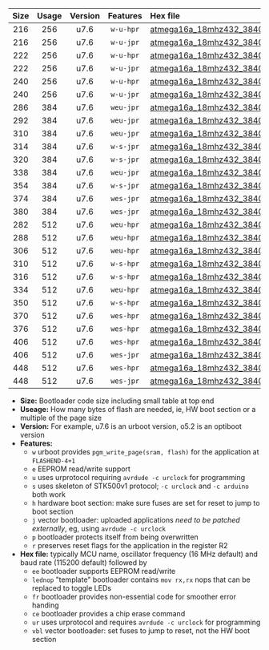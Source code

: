 |Size|Usage|Version|Features|Hex file|
|:-:|:-:|:-:|:-:|:--|
|216|256|u7.6|`w-u-hpr`|[atmega16a_18mhz432_38400bps_ur.hex](https://raw.githubusercontent.com/stefanrueger/urboot/main//atmega16a_18mhz432_38400bps_ur.hex)|
|216|256|u7.6|`w-u-jpr`|[atmega16a_18mhz432_38400bps_ur_vbl.hex](https://raw.githubusercontent.com/stefanrueger/urboot/main//atmega16a_18mhz432_38400bps_ur_vbl.hex)|
|222|256|u7.6|`w-u-hpr`|[atmega16a_18mhz432_38400bps_lednop_ur.hex](https://raw.githubusercontent.com/stefanrueger/urboot/main//atmega16a_18mhz432_38400bps_lednop_ur.hex)|
|222|256|u7.6|`w-u-jpr`|[atmega16a_18mhz432_38400bps_lednop_ur_vbl.hex](https://raw.githubusercontent.com/stefanrueger/urboot/main//atmega16a_18mhz432_38400bps_lednop_ur_vbl.hex)|
|240|256|u7.6|`w-u-hpr`|[atmega16a_18mhz432_38400bps_lednop_fr_ur.hex](https://raw.githubusercontent.com/stefanrueger/urboot/main//atmega16a_18mhz432_38400bps_lednop_fr_ur.hex)|
|240|256|u7.6|`w-u-jpr`|[atmega16a_18mhz432_38400bps_lednop_fr_ur_vbl.hex](https://raw.githubusercontent.com/stefanrueger/urboot/main//atmega16a_18mhz432_38400bps_lednop_fr_ur_vbl.hex)|
|286|384|u7.6|`weu-jpr`|[atmega16a_18mhz432_38400bps_ee_ur_vbl.hex](https://raw.githubusercontent.com/stefanrueger/urboot/main//atmega16a_18mhz432_38400bps_ee_ur_vbl.hex)|
|292|384|u7.6|`weu-jpr`|[atmega16a_18mhz432_38400bps_ee_lednop_ur_vbl.hex](https://raw.githubusercontent.com/stefanrueger/urboot/main//atmega16a_18mhz432_38400bps_ee_lednop_ur_vbl.hex)|
|310|384|u7.6|`weu-jpr`|[atmega16a_18mhz432_38400bps_ee_lednop_fr_ur_vbl.hex](https://raw.githubusercontent.com/stefanrueger/urboot/main//atmega16a_18mhz432_38400bps_ee_lednop_fr_ur_vbl.hex)|
|314|384|u7.6|`w-s-jpr`|[atmega16a_18mhz432_38400bps_vbl.hex](https://raw.githubusercontent.com/stefanrueger/urboot/main//atmega16a_18mhz432_38400bps_vbl.hex)|
|320|384|u7.6|`w-s-jpr`|[atmega16a_18mhz432_38400bps_lednop_vbl.hex](https://raw.githubusercontent.com/stefanrueger/urboot/main//atmega16a_18mhz432_38400bps_lednop_vbl.hex)|
|338|384|u7.6|`weu-jpr`|[atmega16a_18mhz432_38400bps_ee_lednop_fr_ce_ur_vbl.hex](https://raw.githubusercontent.com/stefanrueger/urboot/main//atmega16a_18mhz432_38400bps_ee_lednop_fr_ce_ur_vbl.hex)|
|354|384|u7.6|`w-s-jpr`|[atmega16a_18mhz432_38400bps_lednop_fr_vbl.hex](https://raw.githubusercontent.com/stefanrueger/urboot/main//atmega16a_18mhz432_38400bps_lednop_fr_vbl.hex)|
|374|384|u7.6|`wes-jpr`|[atmega16a_18mhz432_38400bps_ee_vbl.hex](https://raw.githubusercontent.com/stefanrueger/urboot/main//atmega16a_18mhz432_38400bps_ee_vbl.hex)|
|380|384|u7.6|`wes-jpr`|[atmega16a_18mhz432_38400bps_ee_lednop_vbl.hex](https://raw.githubusercontent.com/stefanrueger/urboot/main//atmega16a_18mhz432_38400bps_ee_lednop_vbl.hex)|
|282|512|u7.6|`weu-hpr`|[atmega16a_18mhz432_38400bps_ee_ur.hex](https://raw.githubusercontent.com/stefanrueger/urboot/main//atmega16a_18mhz432_38400bps_ee_ur.hex)|
|288|512|u7.6|`weu-hpr`|[atmega16a_18mhz432_38400bps_ee_lednop_ur.hex](https://raw.githubusercontent.com/stefanrueger/urboot/main//atmega16a_18mhz432_38400bps_ee_lednop_ur.hex)|
|306|512|u7.6|`weu-hpr`|[atmega16a_18mhz432_38400bps_ee_lednop_fr_ur.hex](https://raw.githubusercontent.com/stefanrueger/urboot/main//atmega16a_18mhz432_38400bps_ee_lednop_fr_ur.hex)|
|310|512|u7.6|`w-s-hpr`|[atmega16a_18mhz432_38400bps.hex](https://raw.githubusercontent.com/stefanrueger/urboot/main//atmega16a_18mhz432_38400bps.hex)|
|316|512|u7.6|`w-s-hpr`|[atmega16a_18mhz432_38400bps_lednop.hex](https://raw.githubusercontent.com/stefanrueger/urboot/main//atmega16a_18mhz432_38400bps_lednop.hex)|
|334|512|u7.6|`weu-hpr`|[atmega16a_18mhz432_38400bps_ee_lednop_fr_ce_ur.hex](https://raw.githubusercontent.com/stefanrueger/urboot/main//atmega16a_18mhz432_38400bps_ee_lednop_fr_ce_ur.hex)|
|350|512|u7.6|`w-s-hpr`|[atmega16a_18mhz432_38400bps_lednop_fr.hex](https://raw.githubusercontent.com/stefanrueger/urboot/main//atmega16a_18mhz432_38400bps_lednop_fr.hex)|
|370|512|u7.6|`wes-hpr`|[atmega16a_18mhz432_38400bps_ee.hex](https://raw.githubusercontent.com/stefanrueger/urboot/main//atmega16a_18mhz432_38400bps_ee.hex)|
|376|512|u7.6|`wes-hpr`|[atmega16a_18mhz432_38400bps_ee_lednop.hex](https://raw.githubusercontent.com/stefanrueger/urboot/main//atmega16a_18mhz432_38400bps_ee_lednop.hex)|
|406|512|u7.6|`wes-hpr`|[atmega16a_18mhz432_38400bps_ee_lednop_fr.hex](https://raw.githubusercontent.com/stefanrueger/urboot/main//atmega16a_18mhz432_38400bps_ee_lednop_fr.hex)|
|406|512|u7.6|`wes-jpr`|[atmega16a_18mhz432_38400bps_ee_lednop_fr_vbl.hex](https://raw.githubusercontent.com/stefanrueger/urboot/main//atmega16a_18mhz432_38400bps_ee_lednop_fr_vbl.hex)|
|448|512|u7.6|`wes-hpr`|[atmega16a_18mhz432_38400bps_ee_lednop_fr_ce.hex](https://raw.githubusercontent.com/stefanrueger/urboot/main//atmega16a_18mhz432_38400bps_ee_lednop_fr_ce.hex)|
|448|512|u7.6|`wes-jpr`|[atmega16a_18mhz432_38400bps_ee_lednop_fr_ce_vbl.hex](https://raw.githubusercontent.com/stefanrueger/urboot/main//atmega16a_18mhz432_38400bps_ee_lednop_fr_ce_vbl.hex)|

- **Size:** Bootloader code size including small table at top end
- **Useage:** How many bytes of flash are needed, ie, HW boot section or a multiple of the page size
- **Version:** For example, u7.6 is an urboot version, o5.2 is an optiboot version
- **Features:**
  + `w` urboot provides `pgm_write_page(sram, flash)` for the application at `FLASHEND-4+1`
  + `e` EEPROM read/write support
  + `u` uses urprotocol requiring `avrdude -c urclock` for programming
  + `s` uses skeleton of STK500v1 protocol; `-c urclock` and `-c arduino` both work
  + `h` hardware boot section: make sure fuses are set for reset to jump to boot section
  + `j` vector bootloader: uploaded applications *need to be patched externally*, eg, using `avrdude -c urclock`
  + `p` bootloader protects itself from being overwritten
  + `r` preserves reset flags for the application in the register R2
- **Hex file:** typically MCU name, oscillator frequency (16 MHz default) and baud rate (115200 default) followed by
  + `ee` bootloader supports EEPROM read/write
  + `lednop` "template" bootloader contains `mov rx,rx` nops that can be replaced to toggle LEDs
  + `fr` bootloader provides non-essential code for smoother error handing
  + `ce` bootloader provides a chip erase command
  + `ur` uses urprotocol and requires `avrdude -c urclock` for programming
  + `vbl` vector bootloader: set fuses to jump to reset, not the HW boot section
